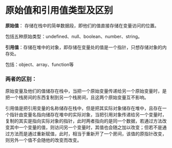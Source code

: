# 原始值和引用值类型及区别

**原始值**： 存储在栈中的简单数据段，即他们的值直接存储在变量访问的位置。

包括五种原始类型：undefined、null、boolean、number、string。

**引用值**：存储在堆中的对象，即存储在变量处的值是一个指针，只想存储对象的内存处。

包括：object、array、function等

### 两者的区别：
原始变量及他们的值储存在栈中，当把一个原始变量传递给另一个原始变量时，是把一个栈房间的东西复制到另一个栈房间，且这两个原始变量互不影响。

引用值是把引用变量的名称储存在栈中，但是把其实际对象储存在堆中，且存在一个指针由变量名指向储存在堆中的实际对象，当把引用对象传递给另一个变量时，复制的其实是指向实际对象的指针，此时两者指向的是同一个数据，若通过方法改变其中一个变量的值，则访问另一个变量时，其值也会随之加以改变；但若不是通过方法而是通过重新赋值，此时，相当于重新开了一个房间，该值的原指针改变，则另外一个值不会随他的改变而改变。

